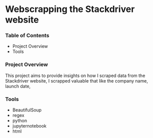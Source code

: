 # Webscrapping the Stackdriver website

### Table of Contents
 - Project Overview
 - Tools


### Project Overview 
This project aims to provide insights on how I scraped data from the Stackdriver website, I scrapped valuable that like the company name, launch date, 


### Tools
 - BeautifulSoup
 - regex
 - python
 - jupyternotebook
 - html
